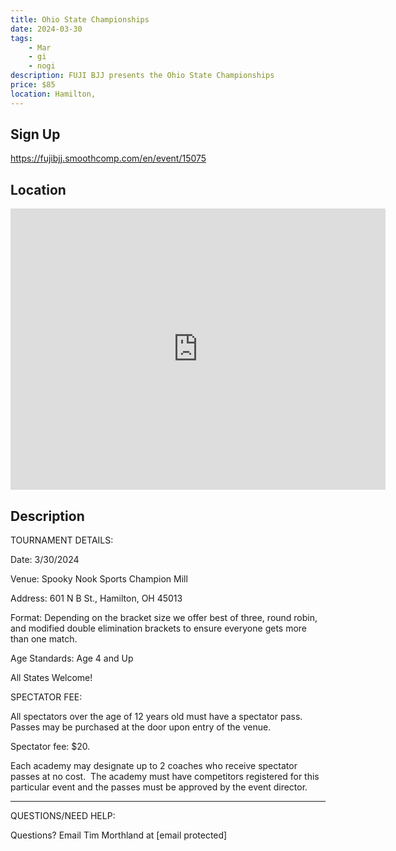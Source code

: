 ```yaml
---
title: Ohio State Championships
date: 2024-03-30
tags:
    - Mar
    - gi 
    - nogi 
description: FUJI BJJ presents the Ohio State Championships
price: $85
location: Hamilton,
---
```

## Sign Up
https://fujibjj.smoothcomp.com/en/event/15075

## Location
<iframe src="https://www.google.com/maps/embed?pb=!1m18!1m12!1m3!1d12345.6789!2d-84.5618791!3d39.4097280!2m3!1f0!2f0!3f0!3m2!1i1024!2i768!4f13.1!3m3!1m2!1s0x0%3A0x0!2z39.4097280!5e0!3m2!1sen!2sus!4v1234567890" width="600" height="450" style="border:0;" allowfullscreen="" loading="lazy"></iframe>

## Description
TOURNAMENT DETAILS: 


Date: 3/30/2024


Venue: Spooky Nook Sports Champion Mill


Address: 601 N B St., Hamilton, OH 45013


Format: Depending on the bracket size we offer best of three, round robin, and modified double elimination brackets to ensure everyone gets more than one match.


Age Standards: Age 4 and Up


All States Welcome!


SPECTATOR FEE:


All spectators over the age of 12 years old must have a spectator pass.  Passes may be purchased at the door upon entry of the venue.



Spectator fee: $20.



Each academy may designate up to 2 coaches who receive spectator passes at no cost.  The academy must have competitors registered for this particular event and the passes must be approved by the event director.


_______________________________________________________________________________


QUESTIONS/NEED HELP:


Questions? Email Tim Morthland at [email protected]